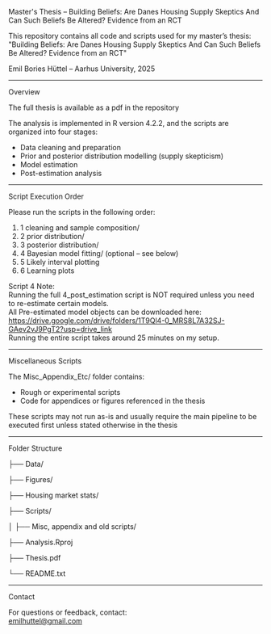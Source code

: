 Master's Thesis – Building Beliefs: Are Danes Housing Supply Skeptics And Can Such Beliefs Be Altered? Evidence from an RCT

This repository contains all code and scripts used for my master’s thesis:  
"Building Beliefs: Are Danes Housing Supply Skeptics And Can Such Beliefs Be Altered? Evidence from an RCT"

Emil Bories Hüttel – Aarhus University, 2025

-------------------------------------------------------------------------------

Overview

The full thesis is available as a pdf in the repository 

The analysis is implemented in R version 4.2.2, and the scripts are organized into four stages:  
- Data cleaning and preparation  
- Prior and posterior distribution modelling (supply skepticism)
- Model estimation  
- Post-estimation analysis

-------------------------------------------------------------------------------

Script Execution Order

Please run the scripts in the following order:

1. 1 cleaning and sample composition/  
2. 2 prior distribution/  
3. 3 posterior distribution/  
4. 4 Bayesian model fitting/ (optional – see below)
5. 5 Likely interval plotting 
6. 6 Learning plots  

Script 4 Note:  
Running the full 4_post_estimation script is NOT required unless you need to re-estimate certain models.  
All Pre-estimated model objects can be downloaded here: https://drive.google.com/drive/folders/1T9Ql4-0_MRS8L7A32SJ-GAev2vJ9PgT2?usp=drive_link   
Running the entire script takes around 25 minutes on my setup.

-------------------------------------------------------------------------------

Miscellaneous Scripts

The Misc_Appendix_Etc/ folder contains:

- Rough or experimental scripts  
- Code for appendices or figures referenced in the thesis  

These scripts may not run as-is and usually require the main pipeline to be executed first unless stated otherwise in the thesis 

-------------------------------------------------------------------------------

Folder Structure

├── Data/

├── Figures/

├── Housing market stats/

├── Scripts/

│   ├── Misc, appendix and old scripts/ 

├── Analysis.Rproj

├── Thesis.pdf

└── README.txt

-------------------------------------------------------------------------------

Contact

For questions or feedback, contact:  
emilhuttel@gmail.com
